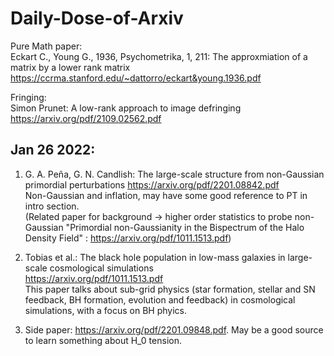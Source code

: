 # Daily-Dose-of-Arxiv

Pure Math paper: \
Eckart C., Young G., 1936, Psychometrika, 1, 211: The approxmiation of a matrix by a lower rank matrix
https://ccrma.stanford.edu/~dattorro/eckart&young.1936.pdf

Fringing: \
Simon Prunet: A low-rank approach to image defringing \
https://arxiv.org/pdf/2109.02562.pdf

## Jan 26 2022:
1. G. A. Peña, G. N. Candlish: The large-scale structure from non-Gaussian primordial perturbations
https://arxiv.org/pdf/2201.08842.pdf \
Non-Gaussian and inflation, may have some good reference to PT in intro section. \
(Related paper for background -> higher order statistics to probe non-Gaussian  "Primordial non-Gaussianity in the Bispectrum of the Halo Density Field"
: https://arxiv.org/pdf/1011.1513.pdf)

2. Tobias et al.: The black hole population in low-mass galaxies in large-scale cosmological simulations \
https://arxiv.org/pdf/1011.1513.pdf \
This paper talks about sub-grid physics (star formation, stellar and SN feedback, BH formation, evolution and feedback) in cosmological simulations, with a focus on BH phyics.

3. Side paper: https://arxiv.org/pdf/2201.09848.pdf. May be a good source to learn something about H_0 tension.
